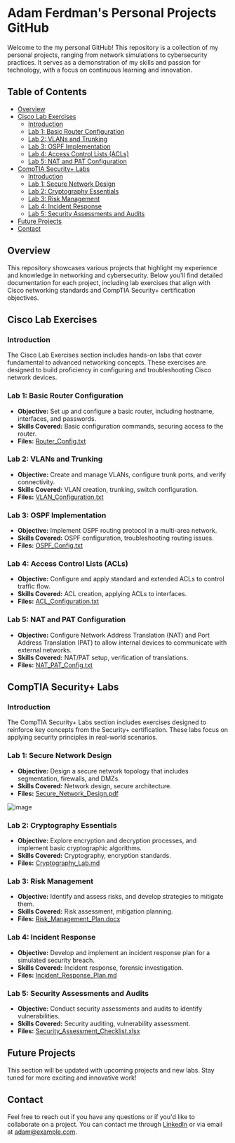 # Adam Ferdman's Personal Projects GitHub

Welcome to the my personal GitHub! This repository is a collection of my personal projects, ranging from network simulations to cybersecurity practices. It serves as a demonstration of my skills and passion for technology, with a focus on continuous learning and innovation.

## Table of Contents

- [Overview](#overview)
- [Cisco Lab Exercises](#cisco-lab-exercises)
  - [Introduction](#introduction)
  - [Lab 1: Basic Router Configuration](#lab-1-basic-router-configuration)
  - [Lab 2: VLANs and Trunking](#lab-2-vlans-and-trunking)
  - [Lab 3: OSPF Implementation](#lab-3-ospf-implementation)
  - [Lab 4: Access Control Lists (ACLs)](#lab-4-access-control-lists-acls)
  - [Lab 5: NAT and PAT Configuration](#lab-5-nat-and-pat-configuration)
- [CompTIA Security+ Labs](#comptia-security-labs)
  - [Introduction](#introduction-1)
  - [Lab 1: Secure Network Design](#lab-1-secure-network-design)
  - [Lab 2: Cryptography Essentials](#lab-2-cryptography-essentials)
  - [Lab 3: Risk Management](#lab-3-risk-management)
  - [Lab 4: Incident Response](#lab-4-incident-response)
  - [Lab 5: Security Assessments and Audits](#lab-5-security-assessments-and-audits)
- [Future Projects](#future-projects)
- [Contact](#contact)

## Overview

This repository showcases various projects that highlight my experience and knowledge in networking and cybersecurity. Below you'll find detailed documentation for each project, including lab exercises that align with Cisco networking standards and CompTIA Security+ certification objectives.

## Cisco Lab Exercises

### Introduction

The Cisco Lab Exercises section includes hands-on labs that cover fundamental to advanced networking concepts. These exercises are designed to build proficiency in configuring and troubleshooting Cisco network devices.

### Lab 1: Basic Router Configuration

- **Objective:** Set up and configure a basic router, including hostname, interfaces, and passwords.
- **Skills Covered:** Basic configuration commands, securing access to the router.
- **Files:** [Router_Config.txt](CiscoLabs/BasicRouterConfig/Router_Config.txt)

### Lab 2: VLANs and Trunking

- **Objective:** Create and manage VLANs, configure trunk ports, and verify connectivity.
- **Skills Covered:** VLAN creation, trunking, switch configuration.
- **Files:** [VLAN_Configuration.txt](CiscoLabs/VLANsAndTrunking/VLAN_Configuration.txt)

### Lab 3: OSPF Implementation

- **Objective:** Implement OSPF routing protocol in a multi-area network.
- **Skills Covered:** OSPF configuration, troubleshooting routing issues.
- **Files:** [OSPF_Config.txt](CiscoLabs/OSPFImplementation/OSPF_Config.txt)

### Lab 4: Access Control Lists (ACLs)

- **Objective:** Configure and apply standard and extended ACLs to control traffic flow.
- **Skills Covered:** ACL creation, applying ACLs to interfaces.
- **Files:** [ACL_Configuration.txt](CiscoLabs/ACLs/ACL_Configuration.txt)

### Lab 5: NAT and PAT Configuration

- **Objective:** Configure Network Address Translation (NAT) and Port Address Translation (PAT) to allow internal devices to communicate with external networks.
- **Skills Covered:** NAT/PAT setup, verification of translations.
- **Files:** [NAT_PAT_Config.txt](CiscoLabs/NATandPAT/NAT_PAT_Config.txt)

## CompTIA Security+ Labs

### Introduction

The CompTIA Security+ Labs section includes exercises designed to reinforce key concepts from the Security+ certification. These labs focus on applying security principles in real-world scenarios.

### Lab 1: Secure Network Design

- **Objective:** Design a secure network topology that includes segmentation, firewalls, and DMZs.
- **Skills Covered:** Network design, secure architecture.
- **Files:** [Secure_Network_Design.pdf](SecurityPlusLabs/SecureNetworkDesign/Secure_Network_Design.pdf)

![image](https://github.com/user-attachments/assets/7e01cc25-8ca4-4c14-9dae-25780abfb577)


### Lab 2: Cryptography Essentials

- **Objective:** Explore encryption and decryption processes, and implement basic cryptographic algorithms.
- **Skills Covered:** Cryptography, encryption standards.
- **Files:** [Cryptography_Lab.md](SecurityPlusLabs/CryptographyEssentials/Cryptography_Lab.md)

### Lab 3: Risk Management

- **Objective:** Identify and assess risks, and develop strategies to mitigate them.
- **Skills Covered:** Risk assessment, mitigation planning.
- **Files:** [Risk_Management_Plan.docx](SecurityPlusLabs/RiskManagement/Risk_Management_Plan.docx)

### Lab 4: Incident Response

- **Objective:** Develop and implement an incident response plan for a simulated security breach.
- **Skills Covered:** Incident response, forensic investigation.
- **Files:** [Incident_Response_Plan.md](SecurityPlusLabs/IncidentResponse/Incident_Response_Plan.md)

### Lab 5: Security Assessments and Audits

- **Objective:** Conduct security assessments and audits to identify vulnerabilities.
- **Skills Covered:** Security auditing, vulnerability assessment.
- **Files:** [Security_Assessment_Checklist.xlsx](SecurityPlusLabs/SecurityAssessments/Security_Assessment_Checklist.xlsx)

## Future Projects

This section will be updated with upcoming projects and new labs. Stay tuned for more exciting and innovative work!

## Contact

Feel free to reach out if you have any questions or if you'd like to collaborate on a project. You can contact me through [LinkedIn](https://www.linkedin.com/in/adam-profile) or via email at adam@example.com.
